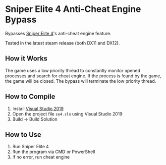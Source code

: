 # Sniper Elite 4 Anti-Cheat Engine Bypass
Bypasses [Sniper Elite 4](https://sniperelitegames.com/en/games/sniper-elite-4)'s anti-cheat engine feature.

Tested in the latest steam release (both DX11 and DX12).

## How it Works
The game uses a low priority thread to constantly monitor opened processes and search for cheat engine. If the process is found by the game, the game will be closed. The bypass will terminate the low priority thread.

## How to Compile
1. Install [Visual Studio 2019](https://visualstudio.microsoft.com/downloads/)
2. Open the project file `se4.sln` using Visual Studio 2019
3. Build -> Build Solution

## How to Use
1. Run Sniper Elite 4
2. Run the program via CMD or PowerShell
3. If no error, run cheat engine
